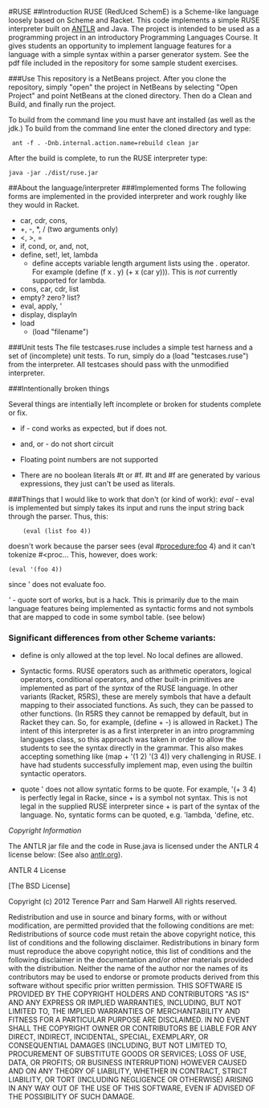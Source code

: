 #RUSE
##Introduction
RUSE (RedUced SchemE) is a Scheme-like language loosely based on Scheme and Racket.  This
code implements a simple RUSE interpreter built on [ANTLR](http://antlr.org) and Java.  The project is intended
to be used as a programming project in an introductory Programming Languages Course.  It gives students
an opportunity to implement language features for a language with a simple syntax within
a parser generator system.  See the pdf file included in the repository for some sample student exercises.


###Use
This repository is a NetBeans
project.  After you clone the repository, simply "open" the project in NetBeans by
selecting "Open Project" and point NetBeans at the cloned directory.  Then
do a Clean and Build, and finally run the project.

To build from the command line you must have ant installed (as well as the jdk.)  To build from the command
line enter the cloned directory and type:

     ant -f . -Dnb.internal.action.name=rebuild clean jar

After the build is complete, to run the RUSE interpreter type:

    java -jar ./dist/ruse.jar 

##About the language/interpreter
###Implemented forms
The following forms are implemented in the provided interpreter and
work roughly like they would in Racket.

* car, cdr, cons,
* +, -, \*, / (two arguments only)
* <, >, =
* if, cond, or, and, not,
* define, set!, let, lambda
  * define accepts variable length argument lists using the . operator.  For example
  (define (f x . y) (+ x (car y))).  This is *not* currently supported for lambda.
* cons, car, cdr, list
* empty? zero? list?
* eval, apply, '
* display, displayln
* load
  * (load "filename")

###Unit tests
The file testcases.ruse includes a simple test harness and
a set of (incomplete) unit tests.  To run, simply do a
(load "testcases.ruse") from the interpreter.  All testcases
should pass with the unmodified interpreter.

###Intentionally broken things

Several things are intentially left incomplete or broken
for students complete or fix.

* if - cond works as expected, but if does not.

* and, or - do not short circuit

* Floating point numbers are not supported

* There are no boolean literals #t or #f.  #t and #f are
generated by various expressions, they just can't be
used as literals.

###Things that I would like to work that don't (or kind of work):
*eval* - eval is implemented but simply takes its input and runs the input string 
back through the parser.  Thus, this:

        (eval (list foo 4))

doesn't work because
the parser sees (eval #<procedure:foo> 4) and it can't tokenize #<proc...
This, however, does work:

    (eval '(foo 4))

since ' does not evaluate foo.

*'* - quote sort of works, but is a hack.  This is primarily due to the
main language features being implemented as syntactic forms and not symbols
that are mapped to code in some symbol table.  (see below)

### Significant differences from other Scheme variants:

* define is only allowed at the top level.  No local defines are allowed.

* Syntactic forms.  RUSE operators such as arithmetic operators,
logical operators, conditional operators, and other built-in primitives
are implemented as part of the *syntax* of the RUSE language.  In other variants
(Racket, R5RS), these are merely symbols that have a default mapping to their
associated functions.  As such, they can be passed to other functions.  (In
R5RS they cannot be remapped by default, but in Racket they can.  So, for
example, (define + -) is allowed in Racket.)  The intent of this interpreter
is as a first interpreter in an intro programming languages class, so this
approach was taken in order to allow the students to see the syntax directly
in the grammar.  This also makes accepting something like (map + '(1 2) '(3 4))
very challenging in RUSE.
I have had students successfully implement map, even using the builtin 
syntactic operators.

* quote ' does not allow syntatic forms to be quote.  For example, '(+ 3 4) is
perfectly legal in Racke, since + is a symbol not syntax.  This is not legal in the
supplied RUSE interpreter since + is part of the syntax of the language. No,
syntatic forms can be quoted, e.g. 'lambda, 'define, etc.

*Copyright Information*

The ANTLR jar file and the code in Ruse.java is licensed under the ANTLR 4 license below:  (See also [antlr.org](http://antlr.org)).

ANTLR 4 License

[The BSD License]

Copyright (c) 2012 Terence Parr and Sam Harwell
All rights reserved.

Redistribution and use in source and binary forms, with or without modification, are permitted provided that the following conditions are met:
Redistributions of source code must retain the above copyright notice, this list of conditions and the following disclaimer.
Redistributions in binary form must reproduce the above copyright notice, this list of conditions and the following disclaimer in the documentation and/or other materials provided with the distribution.
Neither the name of the author nor the names of its contributors may be used to endorse or promote products derived from this software without specific prior written permission.
THIS SOFTWARE IS PROVIDED BY THE COPYRIGHT HOLDERS AND CONTRIBUTORS "AS IS" AND ANY EXPRESS OR IMPLIED WARRANTIES, INCLUDING, BUT NOT LIMITED TO, THE IMPLIED WARRANTIES OF MERCHANTABILITY AND FITNESS FOR A PARTICULAR PURPOSE ARE DISCLAIMED. IN NO EVENT SHALL THE COPYRIGHT OWNER OR CONTRIBUTORS BE LIABLE FOR ANY DIRECT, INDIRECT, INCIDENTAL, SPECIAL, EXEMPLARY, OR CONSEQUENTIAL DAMAGES (INCLUDING, BUT NOT LIMITED TO, PROCUREMENT OF SUBSTITUTE GOODS OR SERVICES; LOSS OF USE, DATA, OR PROFITS; OR BUSINESS INTERRUPTION) HOWEVER CAUSED AND ON ANY THEORY OF LIABILITY, WHETHER IN CONTRACT, STRICT LIABILITY, OR TORT (INCLUDING NEGLIGENCE OR OTHERWISE) ARISING IN ANY WAY OUT OF THE USE OF THIS SOFTWARE, EVEN IF ADVISED OF THE POSSIBILITY OF SUCH DAMAGE.
